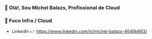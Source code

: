### 👋 Olá!, Sou Michel Balazs, Profissional de Cloud
### 👀 Foco Infra / Cloud


- LinkedIn  👉 https://www.linkedin.com/in/michel-balazs-4646b663/

<!--
Esse repositório contém as informações do meu readme para apresentar informações na página principal do meu perfil no github.
-->

